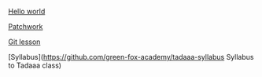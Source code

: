 [Hello world](https://github.com/mrtnpllr/hello-world)

[Patchwork](https://github.com/mrtnpllr/patchwork)

[Git lesson](http://github.com/mrtnpllr/git-lesson-repositoryi)

[Syllabus](https://github.com/green-fox-academy/tadaaa-syllabus Syllabus to Tadaaa class) 



